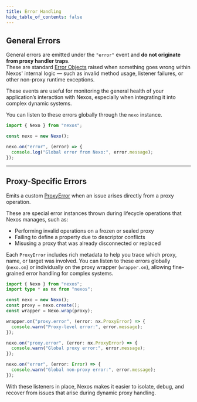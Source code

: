 ```yaml
---
title: Error Handling
hide_table_of_contents: false
---
```


## General Errors

General errors are emitted under the `"error"` event and **do not originate from proxy handler traps**.  
These are standard [Error Objects](https://developer.mozilla.org/en-US/docs/Web/JavaScript/Reference/Global_Objects/Error) raised when something goes wrong within Nexos' internal logic — such as invalid method usage, listener failures, or other non-proxy runtime exceptions.

These events are useful for monitoring the general health of your application’s interaction with Nexos, especially when integrating it into complex dynamic systems.

You can listen to these errors globally through the `nexo` instance.

```typescript
import { Nexo } from "nexos";

const nexo = new Nexo();

nexo.on("error", (error) => {
  console.log("Global error from Nexo:", error.message);
});
```

---

## Proxy-Specific Errors

Emits a custom [ProxyError](../../api/classes/ProxyError) when an issue arises directly from a proxy operation.

These are special error instances thrown during lifecycle operations that Nexos manages, such as:

- Performing invalid operations on a frozen or sealed proxy
- Failing to define a property due to descriptor conflicts
- Misusing a proxy that was already disconnected or replaced

Each `ProxyError` includes rich metadata to help you trace which proxy, name, or target was involved. You can listen to these errors globally (`nexo.on`) or individually on the proxy wrapper (`wrapper.on`), allowing fine-grained error handling for complex systems.

```typescript
import { Nexo } from "nexos";
import type * as nx from "nexos";

const nexo = new Nexo();
const proxy = nexo.create();
const wrapper = Nexo.wrap(proxy);

wrapper.on("proxy.error", (error: nx.ProxyError) => {
  console.warn("Proxy-level error:", error.message);
});

nexo.on("proxy.error", (error: nx.ProxyError) => {
  console.warn("Global proxy error:", error.message);
});

nexo.on("error", (error: Error) => {
  console.warn("Global non-proxy error:", error.message);
});
```

With these listeners in place, Nexos makes it easier to isolate, debug, and recover from issues that arise during dynamic proxy handling.
